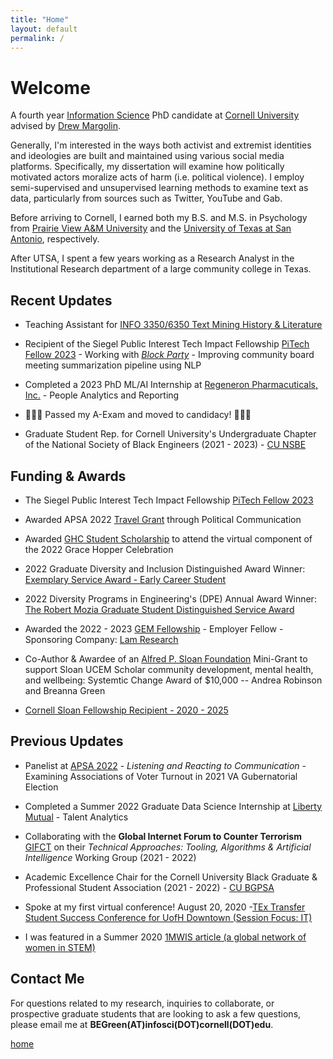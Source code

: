 ```yaml
---
title: "Home"
layout: default
permalink: /
---
```


# Welcome

A fourth year [Information Science](http://infosci.cornell.edu/) PhD candidate at [Cornell University](https://www.cornell.edu/) advised by [Drew Margolin](https://www.communication.cals.cornell.edu/people/drew-margolin/).

Generally, I'm interested in the ways both activist and extremist identities and ideologies are built and maintained using various social media platforms. Specifically, my dissertation will examine how politically motivated actors moralize acts of harm (i.e. political violence). I employ semi-supervised and unsupervised learning methods to examine text as data, particularly from sources such as Twitter, YouTube and Gab. 

Before arriving to Cornell, I earned both my B.S. and M.S. in Psychology from [Prairie View A&M University](https://www.pvamu.edu/cojjp/departments/psychology/) and the [University of Texas at San Antonio](https://hcap.utsa.edu/psychology/), respectively.

After UTSA, I spent a few years working as a Research Analyst in the Institutional Research department of a large community college in Texas.

## Recent Updates
-   Teaching Assistant for [INFO 3350/6350 Text Mining History & Literature ](https://classes.cornell.edu/browse/roster/FA23/class/INFO/3350)

-   Recipient of the Siegel Public Interest Tech Impact Fellowship  [PiTech Fellow 2023](https://www.pi.tech.cornell.edu/spotlight/siegel-pitech-impact-fellowship-in-its-third-year) - Working with [*Block Party*](https://blockparty.studio/) - Improving community board meeting summarization pipeline using NLP

-   Completed a 2023 PhD ML/AI Internship at [Regeneron Pharmacuticals, Inc.](https://www.regeneron.com/) - People Analytics and Reporting

- 🎉🎉🎉 Passed my A-Exam and moved to candidacy! 🎉🎉🎉


-   Graduate Student Rep. for Cornell University's Undergraduate Chapter of the National Society of Black Engineers (2021 - 2023) - [CU NSBE](https://cornellnsbe.weebly.com/)


## Funding & Awards
-   The Siegel Public Interest Tech Impact Fellowship [PiTech Fellow 2023](https://www.pi.tech.cornell.edu/phd-impact-fellowship-students)

-   Awarded APSA 2022 [Travel Grant](https://connect.apsanet.org/apsa2022/travel-grants/) through Political Communication 

-   Awarded [GHC Student Scholarship](https://ghc.anitab.org/attend/scholarships/) to attend the virtual component of the 2022 Grace Hopper Celebration

-   2022 Graduate Diversity and Inclusion Distinguished Award Winner: [Exemplary Service Award - Early Career Student](https://gradschool.cornell.edu/diversity-inclusion/graduate-diversity-inclusion-awards/)

-   2022 Diversity Programs in Engineering's (DPE) Annual Award Winner: [The Robert Mozia Graduate Student Distinguished Service Award](https://sites.coecis.cornell.edu/dpenews/dpe-annual-awards-2022/leadership-service-2022/)

-   Awarded the 2022 - 2023 [GEM Fellowship](https://www.gemfellowship.org/) - Employer Fellow - Sponsoring Company: [Lam Research](https://www.lamresearch.com/)

-   Co-Author & Awardee of an [Alfred P. Sloan Foundation](https://sloan.org/) Mini-Grant to support Sloan UCEM Scholar community development, mental health, and wellbeing: Systemtic Change Award of $10,000 -- Andrea Robinson and Breanna Green

-   [Cornell Sloan Fellowship Recipient - 2020 - 2025](https://www.engineering.cornell.edu/engdiversity/current-students/graduate-students/diversity-fellowship-programs)

## Previous Updates
-   Panelist at [APSA 2022](https://convention2.allacademic.com/one/apsa/apsa22/index.php?cmd=Online+Program+View+Session&selected_session_id=2022029&PHPSESSID=sork86megslu6jc0kf6b6vpl9p) - *Listening and Reacting to Communication* - Examining Associations of Voter Turnout in 2021 VA Gubernatorial Election

-   Completed a Summer 2022 Graduate Data Science Internship at [Liberty Mutual](https://jobs.libertymutualgroup.com/careers/digital-technology/data-science/) - Talent Analytics

-   Collaborating with the **Global Internet Forum to Counter Terrorism** [GIFCT](https://gifct.org/) on their *Technical Approaches: Tooling, Algorithms & Artificial Intelligence* Working Group (2021 - 2022)

-   Academic Excellence Chair for the Cornell University Black Graduate & Professional Student Association (2021 - 2022) - [CU BGPSA](https://gradschool.cornell.edu/diversity-inclusion/student-organizations/)

-   Spoke at my first virtual conference! August 20, 2020 -[TEx Transfer Student Success Conference for UofH Downtown (Session Focus: IT)](https://www.uhd.edu/transferstudents/accelerated-transfer-academy/Pages/default.aspx)

-   I was featured in a Summer 2020 [1MWIS article (a global network of women in STEM)](https://www.1mwis.com/profiles/breanna-green)



## Contact Me

For questions related to my research, inquiries to collaborate, or prospective graduate students that are looking to ask a few questions, please email me at **BEGreen(AT)infosci(DOT)cornell(DOT)edu**.

[home](./)
